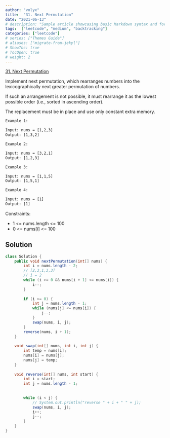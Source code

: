 ```yaml
---
author: "volyx"
title:  "31. Next Permutation"
date: "2021-06-13"
# description: "Sample article showcasing basic Markdown syntax and formatting for HTML elements."
tags:  ["leetcode", "medium", "backtracking"]
categories: ["leetcode"]
# series: ["Themes Guide"]
# aliases: ["migrate-from-jekyl"]
# ShowToc: true
# TocOpen: true
# weight: 2
---
```


[31. Next Permutation](https://leetcode.com/problems/next-permutation/)

Implement next permutation, which rearranges numbers into the lexicographically next greater permutation of numbers.

If such an arrangement is not possible, it must rearrange it as the lowest possible order (i.e., sorted in ascending order).

The replacement must be in place and use only constant extra memory.

```txt
Example 1:

Input: nums = [1,2,3]
Output: [1,3,2]

Example 2:

Input: nums = [3,2,1]
Output: [1,2,3]

Example 3:

Input: nums = [1,1,5]
Output: [1,5,1]

Example 4:

Input: nums = [1]
Output: [1]
```

Constraints:

- 1 <= nums.length <= 100
- 0 <= nums[i] <= 100

## Solution

```java
class Solution {
    public void nextPermutation(int[] nums) {
        int i = nums.length - 2;
        // [2,3,1,3,3]
        // i = 2
        while (i >= 0 && nums[i + 1] <= nums[i]) {
            i--;
        }
        
        if (i >= 0) {
            int j = nums.length - 1;
            while (nums[j] <= nums[i]) {
                j--;
            }
            swap(nums, i, j);
        }
        reverse(nums, i + 1);
    }
    
    void swap(int[] nums, int i, int j) {
        int temp = nums[i];
        nums[i] = nums[j];
        nums[j] = temp;
    }
        
    void reverse(int[] nums, int start) {
        int i = start;
        int j = nums.length - 1;
        
        
        while (i < j) {
            // System.out.println("reverse " + i + " " + j);
            swap(nums, i, j);
            i++;
            j--;
        }
    }
}
```
